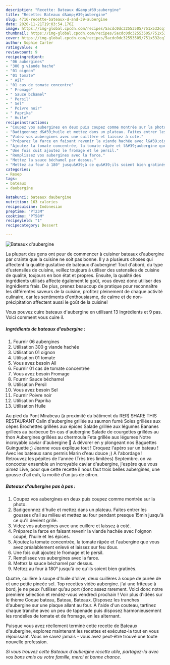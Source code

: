 ```yaml
---
description: "Recette: Bateaux d&amp;#39;aubergine"
title: "Recette: Bateaux d&amp;#39;aubergine"
slug: 4716-recette-bateaux-d-and-39-aubergine
date: 2020-11-21T19:03:54.176Z
image: https://img-global.cpcdn.com/recipes/5acdc0dc32553505/751x532cq70/bateaux-daubergine-photo-principale-de-la-recette.jpg
thumbnail: https://img-global.cpcdn.com/recipes/5acdc0dc32553505/751x532cq70/bateaux-daubergine-photo-principale-de-la-recette.jpg
cover: https://img-global.cpcdn.com/recipes/5acdc0dc32553505/751x532cq70/bateaux-daubergine-photo-principale-de-la-recette.jpg
author: Sophie Carter
ratingvalue: 4
reviewcount: 9
recipeingredient:
- "06 aubergines"
- "300 g viande hache"
- "01 oignon"
- "01 tomate"
- " Ail"
- "01 cas de tomate concentre"
- " Fromage"
- " Sauce bchamel"
- " Persil"
- " Sel"
- " Poivre noir"
- " Paprika"
- " Huile"
recipeinstructions:
- "Coupez vos aubergines en deux puis coupez comme montrée sur la photo."
- "Badigeonnez d&#39;huile et mettez dans un plateau. Faites entrer les gousses d&#39;ail au milieu et mettez au four pendant presque 15min jusqu&#39;à ce qu&#39;il devient grillé."
- "Videz vos aubergines avec une cuillère et laissez à coté."
- "Préparez la farce en faisant revenir la viande hachée avec l&#39;oignon coupé, l&#39;huile et les épices."
- "Ajoutez la tomate concentrée, la tomate râpée et l&#39;aubergine que vous avez préalablement enlevé et laissez sur feu doux."
- "Une fois cuit ajoutez le fromage et le persil."
- "Remplissez vos aubergines avec la farce."
- "Mettez la sauce béchamel par dessus."
- "Mettez au four à 180° jusqu&#39;à ce qu&#39;ils soient bien gratinés."
categories:
- Resep
tags:
- bateaux
- daubergine

katakunci: bateaux daubergine 
nutrition: 163 calories
recipecuisine: Indonesian
preptime: "PT23M"
cooktime: "PT58M"
recipeyield: "1"
recipecategory: Dessert

---
```



![Bateaux d&#39;aubergine](https://img-global.cpcdn.com/recipes/5acdc0dc32553505/751x532cq70/bateaux-daubergine-photo-principale-de-la-recette.jpg)

La plupart des gens ont peur de commencer à cuisiner bateaux d&#39;aubergine par crainte que la cuisine ne soit pas bonne. Il y a plusieurs choses qui affectent la qualité gustative de bateaux d&#39;aubergine! Tout d'abord, du type d'ustensiles de cuisine, veillez toujours à utiliser des ustensiles de cuisine de qualité, toujours en bon état et propres. Ensuite, la qualité des ingrédients utilisés affecte également le goût, vous devez donc utiliser des ingrédients frais. De plus, prenez beaucoup de pratique pour reconnaître les différentes saveurs de la cuisine, profitez pleinement de chaque activité culinaire, car les sentiments d'enthousiasme, de calme et de non-précipitation affectent aussi le goût de la cuisine!

<!--inarticleads1-->

Vous pouvez cuire bateaux d&#39;aubergine en utilisant 13 Ingrédients et 9 pas. Voici comment vous cuire il.

##### Ingrédients de bateaux d&#39;aubergine :

1. Fournir 06 aubergines
1. Utilisation 300 g viande hachée
1. Utilisation 01 oignon
1. Utilisation 01 tomate
1. Vous avez besoin  Ail
1. Fournir 01 cas de tomate concentrée
1. Vous avez besoin  Fromage
1. Fournir  Sauce béchamel
1. Utilisation  Persil
1. Vous avez besoin  Sel
1. Fournir  Poivre noir
1. Utilisation  Paprika
1. Utilisation  Huile


Au pied du Pont Mirabeau (à proximité du bâtiment du RER) SHARE THIS RESTAURANT Calin d&#39;aubergine grillée au saumon fumé Soles grillées aux cèpes Brochettes grillées aux épices Salade grillée aux légumes Bananes grillees au barbecue En-cas d&#39;aubergine Salade de courgettes grillées au thon Aubergines grillées au chermoula Feta grillée aux légumes Notre incroyable caviar d&#39;aubergine 🍆 A dévorer en y plongeant nos Baguettes Guinguette ;) Jeanne vous explique tout ! Croquez l&#39;apéro sur un bateau ! Avec les bateaux sans permis Marin d&#39;eau douce ;) A l&#39;abordage ! Retrouvez les pépites de l&#39;année (Très très limitées) Septembre. on va concocter ensemble un incroyable caviar d&#39;aubergine, j&#39;espère que vous aimez Live, pour que cette recette il nous faut trois belles aubergines, une gousse d&#39;ail euh, la moitié d&#39;un jus de citron. 

<!--inarticleads2-->

##### Bateaux d&#39;aubergine pas à pas :

1. Coupez vos aubergines en deux puis coupez comme montrée sur la photo.
1. Badigeonnez d&#39;huile et mettez dans un plateau. Faites entrer les gousses d&#39;ail au milieu et mettez au four pendant presque 15min jusqu&#39;à ce qu&#39;il devient grillé.
1. Videz vos aubergines avec une cuillère et laissez à coté.
1. Préparez la farce en faisant revenir la viande hachée avec l&#39;oignon coupé, l&#39;huile et les épices.
1. Ajoutez la tomate concentrée, la tomate râpée et l&#39;aubergine que vous avez préalablement enlevé et laissez sur feu doux.
1. Une fois cuit ajoutez le fromage et le persil.
1. Remplissez vos aubergines avec la farce.
1. Mettez la sauce béchamel par dessus.
1. Mettez au four à 180° jusqu&#39;à ce qu&#39;ils soient bien gratinés.


Quatre, cuillère à soupe d&#39;huile d&#39;olive, deux cuillères à soupe de purée de et une petite pincée sel. Top recettes vidéo aubergine. j&#39;ai une friteuse à bord, je ne peux l&#39;utiliser qu&#39;au port (donc assez rarement. Voici donc notre première sélection et rendez-vous vendredi prochain ! Voir plus d&#39;idées sur le thème Coque bateau, Bateau, Bateaux. Disposez les tranches d&#39;aubergine sur une plaque allant au four. À l&#39;aide d&#39;un couteau, tartinez chaque tranche avec un peu de tapenade puis disposez harmonieusement les rondelles de tomate et de fromage, en les alternant. 

<!--inarticleads1-->

<p>
Puisque vous avez réellement terminé cette recette de Bateaux d&#39;aubergine, explorez maintenant les recettes et exécutez-la tout en vous réjouissant. Vous ne savez jamais - vous avez peut-être trouvé une toute nouvelle profession.
</p>

<p>
<i>Si vous trouvez cette Bateaux d&#39;aubergine recette utile, partagez-la avec vos bons amis ou votre famille, merci et bonne chance.</i>
</p>
